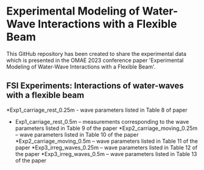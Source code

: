 # Experimental Modeling of Water-Wave Interactions with a Flexible Beam

This GitHub repository has been created to share the experimental data which is presented in the OMAE 2023 conference paper 'Experimental Modeling of Water-Wave Interactions with a Flexible Beam'.

## FSI Experiments: Interactions of water-waves with a flexible beam
*Exp1_carriage_rest_0.25m -  wave parameters listed in Table 8 of paper
* Exp1_carriage_rest_0.5m – measurements corresponding to the wave parameters listed in Table 9 of the paper
*Exp2_carriage_moving_0.25m – wave parameters listed in Table 10 of the paper
*Exp2_carriage_moving_0.5m – wave parameters listed in Table 11 of the paper
*Exp3_irreg_waves_0.25m – wave parameters listed in Table 12 of the paper
*Exp3_irreg_waves_0.5m – wave parameters listed in Table 13 of the paper
